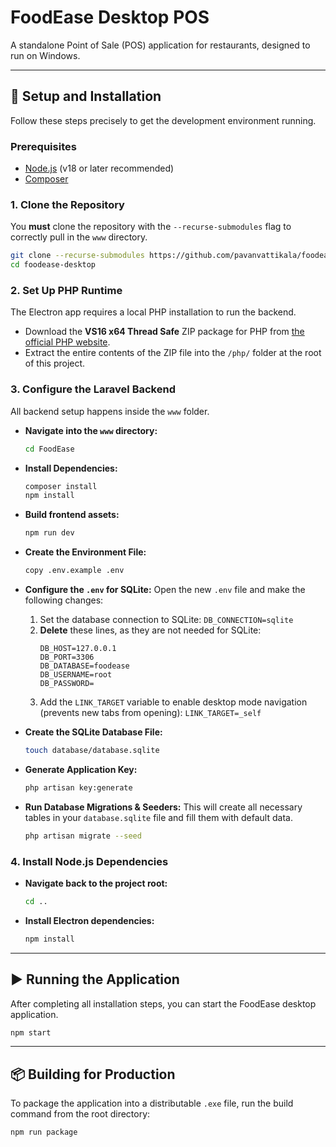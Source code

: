 # FoodEase Desktop POS

A standalone Point of Sale (POS) application for restaurants, designed to run on Windows.

---

## 🚀 Setup and Installation

Follow these steps precisely to get the development environment running.

### Prerequisites

- [Node.js](https://nodejs.org/en/) (v18 or later recommended)
- [Composer](https://getcomposer.org/)

### 1. Clone the Repository

You **must** clone the repository with the `--recurse-submodules` flag to correctly pull in the `www` directory.

```bash
git clone --recurse-submodules https://github.com/pavanvattikala/foodease-desktop.git
cd foodease-desktop
```

### 2. Set Up PHP Runtime

The Electron app requires a local PHP installation to run the backend.

- Download the **VS16 x64 Thread Safe** ZIP package for PHP from [the official PHP website](https://windows.php.net/download/).
- Extract the entire contents of the ZIP file into the `/php/` folder at the root of this project.

### 3. Configure the Laravel Backend

All backend setup happens inside the `www` folder.

- **Navigate into the `www` directory:**

  ```bash
  cd FoodEase
  ```

- **Install Dependencies:**

  ```bash
  composer install
  npm install
  ```

- **Build frontend assets:**

  ```bash
  npm run dev
  ```

- **Create the Environment File:**

  ```bash
  copy .env.example .env
  ```

- **Configure the `.env` for SQLite:**
  Open the new `.env` file and make the following changes:

  1.  Set the database connection to SQLite:
      `DB_CONNECTION=sqlite`
  2.  **Delete** these lines, as they are not needed for SQLite:
      ```
      DB_HOST=127.0.0.1
      DB_PORT=3306
      DB_DATABASE=foodease
      DB_USERNAME=root
      DB_PASSWORD=
      ```
  3.  Add the `LINK_TARGET` variable to enable desktop mode navigation (prevents new tabs from opening):
      `LINK_TARGET=_self`

- **Create the SQLite Database File:**

  ```bash
  touch database/database.sqlite
  ```

- **Generate Application Key:**

  ```bash
  php artisan key:generate
  ```

- **Run Database Migrations & Seeders:**
  This will create all necessary tables in your `database.sqlite` file and fill them with default data.
  ```bash
  php artisan migrate --seed
  ```

### 4. Install Node.js Dependencies

- **Navigate back to the project root:**

  ```bash
  cd ..
  ```

- **Install Electron dependencies:**
  ```bash
  npm install
  ```

---

## ▶️ Running the Application

After completing all installation steps, you can start the FoodEase desktop application.

```bash
npm start
```

---

## 📦 Building for Production

To package the application into a distributable `.exe` file, run the build command from the root directory:

```bash
npm run package
```
